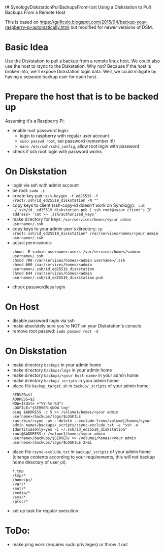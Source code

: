 t# SynologyDiskstationPullBackupsFromHost
Using a Diskstation to Pull Backups From a Remote Host

This is based on https://guficulo.blogspot.com/2015/04/backup-your-raspberry-pi-automatically.html but modified for newer versions of DSM.


# Basic Idea
Use the Diskstation to pull a backup from a remote linux host. 
We could also use the host to rsync to the Diskstation. Why not? Because if the host is broken into, we'll expose Diskstation login data. Well, we could mitigate by having a separate backup user for each host. 

# Prepare the host that is to be backed up
Assuming it's a Raspberry Pi:
- enable root password login:
  - login to raspberry with regular user account
  - `sudo passwd root`, set password (remember it!)
  - `nano /etc/ssh/sshd_config`, allow root login with password
- check if ssh root login with password works
 
# On Diskstation
- login via ssh with admin account
- be root: `sudo -i`
- create key pair: `ssh-keygen -t ed25519 -f /root/.ssh/id_ed25519_diskstation -N ""`
- copy keys to client (ssh-copy-id doesn't work on Synology): ` cat ~/.ssh/id__ed25519_diskstation.pub | ssh root@<your client's IP address> 'cat >> .ssh/authorized_keys'`
- make directory for keys: `/var/services/homes/<your admin username>/.ssh`
- copy keys to your admin user's directory: `cp /root/.ssh/id_ed25519_diskstation* /var/services/homes/<your admin username>/.ssh`
- adjust permissions:
  ```
  chown -R <admin username>:users /var/services/homes/<admin username>/.ssh
  chmod 700 /var/services/homes/<admin username>/.ssh
  chmod 600 /var/services/homes/<admin username>/.ssh/id_ed25519_diskstation
  chmod 644 /var/services/homes/<admin username>/.ssh/id_ed25519_diskstation.pub
  ```
- check passwordless login

# On Host
- disable password login via ssh
- make absolutely sure you're NOT on your Diskstation's console
- remove root passwd: `sudo passwd root -d`


# On Diskstation
- make directory `backups` in your admin home
- make directory `backups/logs` in your admin home
- make directory `backups/<your host name>` in your admin home
- make directory `backup/_scripts` in your admin home
- place file `backup_target.sh` in `backup/_scripts` of your admin home:
  ```
  SERVER=$1
  ADDRESS=$2
  NOW=$(date +"%Y-%m-%d")
  LOGFILE="$SERVER-$NOW.log"
  ping $ADDRESS -c 5 >> /volume1/homes/<your admin username>/backups/logs/$LOGFILE
  /usr/bin/rsync -av --delete --exclude-from=/volume1/homes/<your admin name>/backups/_scripts/rsync-exclude.txt -e "ssh -o IdentitiesOnly=yes -i ~/.ssh/id_ed25519_diskstation" root@$ADDRESS:/ /volume1/homes/<your admin username>/backups/$SERVER/ >> /volume1/homes/<your admin username>/backups/logs/$LOGFILE 2>&1
  ```
- place file `rsync-exclude.txt` in `backup/_scripts` of your admin home (change contents according to your requirements, this will not backup home directory of user pi):
  ```
  *.tmp
  /tmp/*
  /home/pi/
  /var/*
  /mnt/*
  /media/*
  /sys/*
  /proc/*
  ```
- set up task for regular execution

# ToDo:
- make ping work (requires sudo privileges) or throw it out
